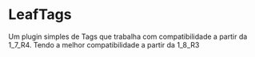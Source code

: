 # LeafTags
Um plugin simples de Tags que trabalha com compatibilidade a partir da 1_7_R4. Tendo a melhor compatibilidade a partir da 1_8_R3
